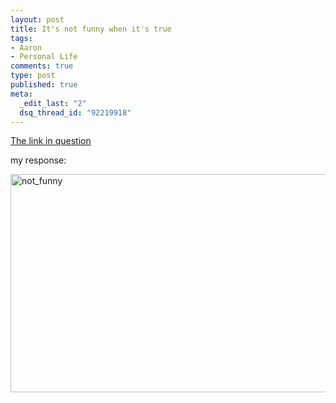 ```yaml
--- 
layout: post
title: It's not funny when it's true
tags: 
- Aaron
- Personal Life
comments: true
type: post
published: true
meta: 
  _edit_last: "2"
  dsq_thread_id: "92219918"
---
```

<a href="http://theoatmeal.com/comics/computers">The link in question</a>

my response:

<a href="http://brethorsting.com/wp-content/uploads/2009/12/not_funny.png"><img src="http://brethorsting.com/wp-content/uploads/2009/12/not_funny.png" alt="not_funny" title="not_funny" width="563" height="349" class="alignnone size-full wp-image-1400" /></a>


